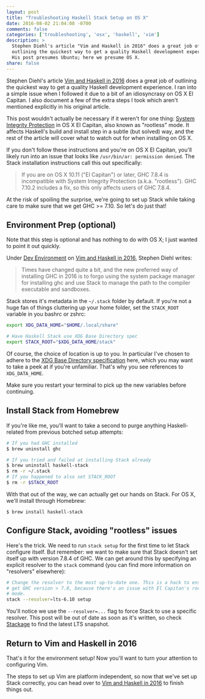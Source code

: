 ```yaml
---
layout: post
title: "Troubleshooting Haskell Stack Setup on OS X"
date: 2016-08-02 21:04:08 -0700
comments: false
categories: ['troubleshooting', 'osx', 'haskell', 'vim']
description: >
  Stephen Diehl's article "Vim and Haskell in 2016" does a great job of
  outlining the quickest way to get a quality Haskell development experience.
  His post presumes Ubuntu; here we presume OS X.
share: false
---
```


Stephen Diehl's article [Vim and Haskell in 2016][vim-and-haskell] does a great
job of outlining the quickest way to get a quality Haskell development
experience. I ran into a simple issue when I followed it due to a bit of an
idiosyncrasy on OS X El Capitan. I also document a few of the extra steps I took
which aren't mentioned explicitly in his original article.

<!-- more -->

This post wouldn't actually be necessary if it weren't for one thing: [System
Integrity Protection][rootless] in OS X El Capitan, also known as "rootless"
mode. It affects Haskell's build and install step in a subtle (but solved) way,
and the rest of the article will cover what to watch out for when installing on
OS X.

If you don't follow these instructions and you're on OS X El Capitan, you'll
likely run into an issue that looks like `/usr/bin/ar: permission denied`. The
Stack installation instructions call this out specifically:

> If you are on OS X 10.11 ("El Capitan") or later, GHC 7.8.4 is incompatible
> with System Integrity Protection (a.k.a. "rootless"). GHC 7.10.2 includes a
> fix, so this only affects users of GHC 7.8.4.

At the risk of spoiling the surprise, we're going to set up Stack while taking
care to make sure that we get GHC >= 7.10. So let's do just that!


## Environment Prep (optional)

Note that this step is optional and has nothing to do with OS X; I just wanted
to point it out quickly.

Under [Dev Environment][dev-environment] on [Vim and Haskell in
2016][vim-and-haskell], Stephen Diehl writes:

> Times have changed quite a bit, and the new preferred way of installing GHC in
> 2016 is to forgo using the system package manager for installing ghc and use
> Stack to manage the path to the compiler executable and sandboxes.

Stack stores it's metadata in the `~/.stack` folder by default. If you're not a
huge fan of things cluttering up your home folder, set the `STACK_ROOT` variable
in you bashrc or zshrc:

```bash Set STACK_ROOT to avoid clutter
export XDG_DATA_HOME="$HOME/.local/share"

# Have Haskell Stack use XDG Base Directory spec
export STACK_ROOT="$XDG_DATA_HOME/stack"
```

Of course, the choice of location is up to you. In particular I've chosen to
adhere to the [XDG Base Directory specification][xdg] here, which you may want
to take a peek at if you're unfamiliar. That's why you see references to
`XDG_DATA_HOME`.

Make sure you restart your terminal to pick up the new variables before
continuing.


## Install Stack from Homebrew

If you're like me, you'll want to take a second to purge anything
Haskell-related from previous botched setup attempts:

```bash Wipe the slate clean
# If you had GHC installed
$ brew uninstall ghc

# If you tried and failed at installing Stack already
$ brew uninstall haskell-stack
$ rm -r ~/.stack
# If you happened to also set STACK_ROOT
$ rm -r $STACK_ROOT
```

With that out of the way, we can actually get our hands on Stack. For OS X,
we'll install through Homebrew:

```console Install Stack
$ brew install haskell-stack
```


## Configure Stack, avoiding "rootless" issues

Here's the trick. We need to run `stack setup` for the first time to let Stack
configure itself. But remember: we want to make sure that Stack doesn't set
itself up with version 7.8.4 of GHC. We can get around this by specifying an
explicit resolver to the `stack` command (you can find more information on
"resolvers" elsewhere):

```bash Side-step rootless issue in setup
# Change the resolver to the most up-to-date one. This is a hack to ensure that
# get GHC version > 7.8, because there's an issue with El Capitan's rootless
# mode.
stack --resolver=lts-6.10 setup
```

You'll notice we use the `--resolver=...` flag to force Stack to use a specific
resolver. This post will be out of date as soon as it's written, so check
[Stackage][snapshots] to find the latest LTS snapshot.


## Return to Vim and Haskell in 2016

That's it for the environment setup! Now you'll want to turn your attention to
configuring Vim.

The steps to set up Vim are platform independent, so now that we've set up Stack
correctly, you can head over to [Vim and Haskell in 2016][vim-and-haskell] to
finish things out.




[vim-and-haskell]: http://www.stephendiehl.com/posts/vim_2016.html
[dev-environment]: http://www.stephendiehl.com/posts/vim_2016.html#dev-environment
[rootless]: https://support.apple.com/en-us/HT204899
[xdg]: https://wiki.archlinux.org/index.php/XDG_Base_Directory_support
[snapshots]: https://www.stackage.org/snapshots
